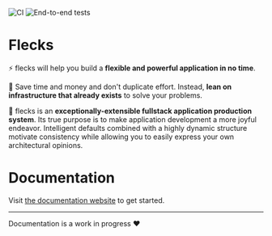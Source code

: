 ![CI](https://github.com/cha0s/flecks/actions/workflows/ci.yml/badge.svg)
![End-to-end tests](https://github.com/cha0s/flecks/actions/workflows/e2e.yml/badge.svg)

# Flecks

⚡️ flecks will help you build a **flexible and powerful application in no time**.

💸 Save time and money and don't duplicate effort. Instead, **lean on infrastructure that already exists** to solve your problems.

🧐 flecks is an **exceptionally-extensible fullstack application production system**. Its true purpose
is to make application development a more joyful endeavor. Intelligent defaults combined with
a highly dynamic structure motivate consistency while allowing you to easily express your own
architectural opinions.

# Documentation

Visit [the documentation website](https://cha0s.github.io/flecks/docs/installation) to get started.

---

Documentation is a work in progress ❤️
